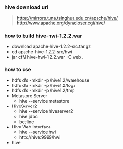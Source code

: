 ### hive download url
> https://mirrors.tuna.tsinghua.edu.cn/apache/hive/
> http://www.apache.org/dyn/closer.cgi/hive/

### how to build hive-hwi-1.2.2.war
  + download apache-hive-1.2.2-src.tar.gz
  + cd apache-hive-1.2.2-src/hwi
  + jar cfM hive-hwi-1.2.2.war -C web .

### how to use
  + hdfs dfs -mkdir -p /hive1.2/warehouse
  + hdfs dfs -mkdir -p /hive1.2/logs
  + hdfs dfs -mkdir -p /hive1.2/tmp
  + Metastore Server
    + hive --service metastore
  + HiveServer2
    + hive --service hiveserver2
    + hive jdbc
    + beeline
  + Hive Web Interface
    + hive --service hwi
    + http://hive:9999/hwi
  + hive
